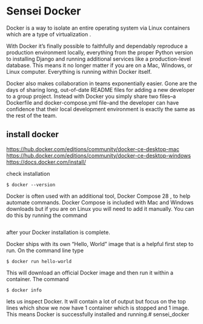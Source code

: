 # Sensei Docker
Docker is a way to isolate an entire operating system via Linux containers which are a type of virtualization .

With Docker it’s finally possible to faithfully and dependably reproduce a production environment locally, everything from the proper Python version to installing Django and running additional services like a production-level database. This means it no longer matter if you are on a Mac, Windows, or Linux computer. Everything is running within Docker itself.

Docker also makes collaboration in teams exponentially easier. Gone are the days of sharing long, out-of-date README files for adding a new developer to a group project. Instead with Docker you simply share two files–a Dockerfile and docker-compose.yml file–and the developer can have confidence that their local development environment is exactly the same as the rest of the team.

## install docker
https://hub.docker.com/editions/community/docker-ce-desktop-mac
https://hub.docker.com/editions/community/docker-ce-desktop-windows
https://docs.docker.com/install/

check installation

```
$ docker --version
```
Docker is often used with an additional tool, Docker Compose 28 , to help automate commands. Docker Compose is included with Mac and Windows downloads but if you are on Linux you will need to add it manually. You can do this by running the command 
```sudo pip install docker-compose 
```
after your Docker installation is complete.

Docker ships with its own “Hello, World” image that is a helpful first step to run. On the command line type 
```
$ docker run hello-world
``` 
This will download an official Docker image and then run it within a container. The command
```
$ docker info 
``` 
lets us inspect Docker. It will contain a lot of output but focus on the top lines which show we now have 1 container which is stopped and 1 image.
This means Docker is successfully installed and running.# sensei_docker

